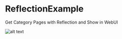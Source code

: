 # ReflectionExample
Get Category Pages with Reflection and Show in WebUI

![alt text](http://prntscr.com/1uqbz0b?raw=true)
